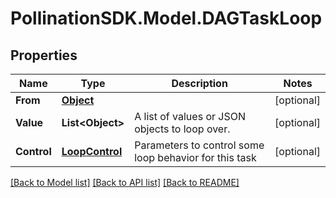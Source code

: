 
# PollinationSDK.Model.DAGTaskLoop

## Properties

Name | Type | Description | Notes
------------ | ------------- | ------------- | -------------
**From** | [**Object**](.md) |  | [optional] 
**Value** | **List&lt;Object&gt;** | A list of values or JSON objects to loop over. | [optional] 
**Control** | [**LoopControl**](LoopControl.md) | Parameters to control some loop behavior for this task | [optional] 

[[Back to Model list]](../README.md#documentation-for-models)
[[Back to API list]](../README.md#documentation-for-api-endpoints)
[[Back to README]](../README.md)

